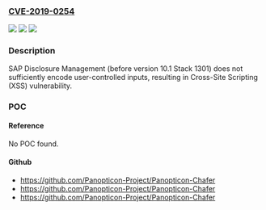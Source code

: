 ### [CVE-2019-0254](https://cve.mitre.org/cgi-bin/cvename.cgi?name=CVE-2019-0254)
![](https://img.shields.io/static/v1?label=Product&message=SAP%20Disclosure%20Management&color=blue)
![](https://img.shields.io/static/v1?label=Version&message=%3C10.1%20Stack%201301%20&color=brighgreen)
![](https://img.shields.io/static/v1?label=Vulnerability&message=Cross-Site%20Scripting&color=brighgreen)

### Description

SAP Disclosure Management (before version 10.1 Stack 1301) does not sufficiently encode user-controlled inputs, resulting in Cross-Site Scripting (XSS) vulnerability.

### POC

#### Reference
No POC found.

#### Github
- https://github.com/Panopticon-Project/Panopticon-Chafer
- https://github.com/Panopticon-Project/Panopticon-Chafer
- https://github.com/Panopticon-Project/Panopticon-Chafer

